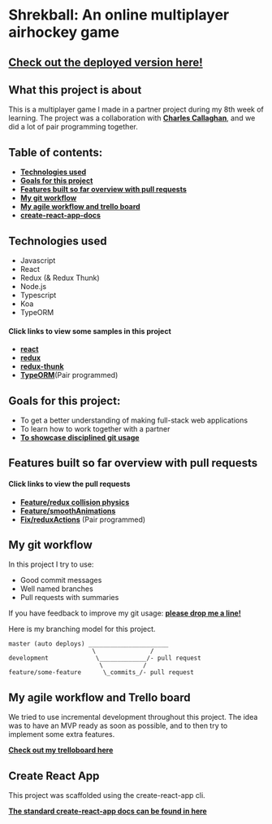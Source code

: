 # Shrekball: An online multiplayer airhockey game


## [Check out the deployed version here!](https://shrekball.netlify.com)
## What this project is about

This is a multiplayer game I made in a partner project during my 8th week of learning. The project was a collaboration with **[Charles Callaghan](https://github.com/charlescallaghan/)**, and we did a lot of pair programming together.

## Table of contents:

- **[Technologies used](#technologies-used)**
- **[Goals for this project](#goals-for-this-project)**
- **[Features built so far overview with pull requests](#features-built-so-far-overview-with-pull-requests)**
- **[My git workflow](#my-git-workflow)**
- **[My agile workflow and trello board](#my-agile-workflow-and-trello-board)**
- **[create-react-app-docs](#create-react-app)**

## Technologies used
 - Javascript
 - React
 - Redux (& Redux Thunk)
 - Node.js
 - Typescript
 - Koa
 - TypeORM

#### Click links to view some samples in this project

- **[react](/client/src/components/PlayerOneContainer.js)**  
- **[redux](client/src/reducers/puck.js)**  
- **[redux-thunk](/client/src/actions/player.js)**  
- **[TypeORM](/server/src/users/controller.ts)**(Pair programmed)

## Goals for this project:

- To get a better understanding of making full-stack web applications
- To learn how to work together with a partner
- **[To showcase disciplined git usage](#my-git-workflow)**


## Features built so far overview with pull requests

#### Click links to view the pull requests 

- **[Feature/redux collision physics](https://github.com/Tevabo/multiplayer-game/pull/22)**
- **[Feature/smoothAnimations](https://github.com/Tevabo/multiplayer-game/pull/8)**
- **[Fix/reduxActions](https://github.com/Tevabo/multiplayer-game/pull/20)** (Pair programmed)


## My git workflow

In this project I try to use:

- Good commit messages
- Well named branches
- Pull requests with summaries

If you have feedback to improve my git usage: **[please drop me a line!](https://www.linkedin.com/in/teun-van-boxtel-86b624146/)** 

Here is my branching model for this project.

```
master (auto deploys) ______________________
                       \               /
development             \_____________/- pull request
                         \           /
feature/some-feature      \_commits_/- pull request
```

## My agile workflow and Trello board

We tried to use incremental development throughout this project. The idea was to have an MVP ready as soon as possible, and to then try to implement some extra features.

**[Check out my trelloboard here](https://trello.com/b/MgyeVHAo/multiplayer-game)**

## Create React App

This project was scaffolded using the create-react-app cli. 

**[The standard create-react-app docs can be found in here](./create-react-app-docs.md)**
